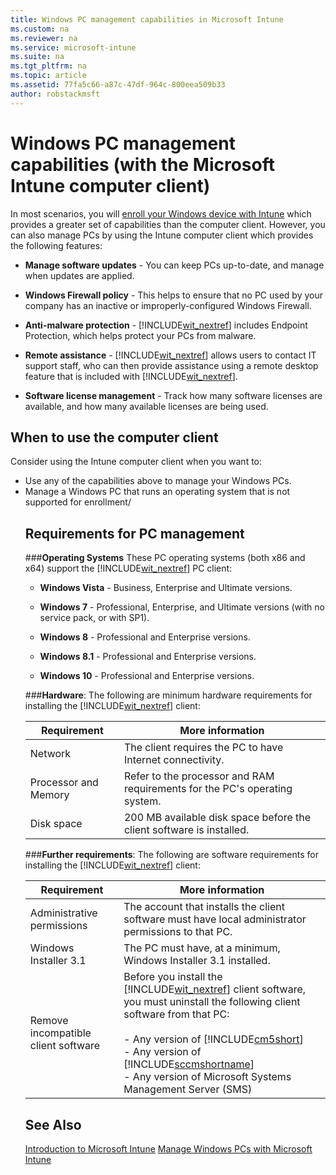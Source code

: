 ```yaml
---
title: Windows PC management capabilities in Microsoft Intune
ms.custom: na
ms.reviewer: na
ms.service: microsoft-intune
ms.suite: na
ms.tgt_pltfrm: na
ms.topic: article
ms.assetid: 77fa5c66-a87c-47df-964c-800eea509b33
author: robstackmsft
---
```

# Windows PC management capabilities (with the Microsoft Intune computer client)
In most scenarios, you will [enroll your Windows device with Intune](http://docsmsftstage.azurewebsites.net/Intune/Topic/Set-up-Windows-device-management-with-Microsoft-Intune.html "enroll your Windows device with Intune") which provides a greater set of capabilities than the computer client. However, you can also manage PCs by using the Intune computer client which provides the following features:

-   **Manage software updates** - You can keep PCs up-to-date, and manage when updates are applied.

-   **Windows Firewall policy** - This helps to ensure that no PC used by your company has an inactive or improperly-configured Windows Firewall.

-   **Anti-malware protection** - [!INCLUDE[wit_nextref](../Token/wit_nextref_md.md)] includes Endpoint Protection, which helps protect your PCs from malware.

-   **Remote assistance** - [!INCLUDE[wit_nextref](../Token/wit_nextref_md.md)] allows users to contact IT support staff, who can then provide assistance using a remote desktop feature that is included with [!INCLUDE[wit_nextref](../Token/wit_nextref_md.md)].

-   **Software license management** - Track how many software licenses are available, and how many available licenses are being used.

## When to use the computer client
Consider using the Intune computer client when you want to:
<ul>
<li>Use any of the capabilities above to manage your Windows PCs.</li>
<li>Manage a Windows PC that runs an operating system that is not supported for enrollment/




</ol>

## <a name="BKMK_ClientReqs"></a>Requirements for PC management
###**Operating Systems**
These PC operating systems (both x86 and x64) support the [!INCLUDE[wit_nextref](../Token/wit_nextref_md.md)] PC client:

-   **Windows Vista** - Business, Enterprise and Ultimate versions.

-   **Windows 7** - Professional, Enterprise, and Ultimate versions (with no service pack, or with SP1).

-   **Windows 8** - Professional and Enterprise versions.

-   **Windows 8.1** - Professional and Enterprise versions.

-   **Windows 10** - Professional and Enterprise versions.

###**Hardware**:
The following are minimum hardware requirements for installing the [!INCLUDE[wit_nextref](../Token/wit_nextref_md.md)] client:

|Requirement|More information|
|---------------|--------------------|
|Network|The client requires the PC to have Internet connectivity.|
|Processor and Memory|Refer to the processor and RAM requirements for the PC's operating system.|
|Disk space|200 MB available disk space before the client software is installed.|
###**Further requirements**: 
The following are software requirements for installing the [!INCLUDE[wit_nextref](../Token/wit_nextref_md.md)] client:

|Requirement|More information|
|---------------|--------------------|
|Administrative permissions|The account that installs the client software must have local administrator permissions to that PC.|
|Windows Installer 3.1|The PC must have, at a minimum, Windows Installer 3.1 installed.|
|Remove incompatible client software|Before you install the [!INCLUDE[wit_nextref](../Token/wit_nextref_md.md)] client software, you must uninstall the following client software from that PC:<br /><br />-   Any version of [!INCLUDE[cm5short](../Token/cm5short_md.md)]<br />-   Any version of [!INCLUDE[sccmshortname](../Token/sccmshortname_md.md)]<br />-   Any version of Microsoft Systems Management Server (SMS)|



## See Also
[Introduction to Microsoft Intune](../Topic/Introduction-to-Microsoft-Intune.md)
[Manage Windows PCs with Microsoft Intune](../Topic/Manage-Windows-PCs-with-Microsoft-Intune.md)

